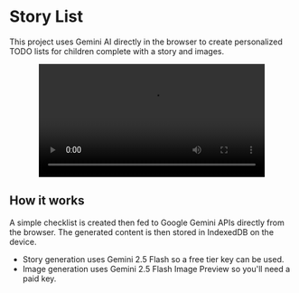 # Story List

This project uses Gemini AI directly in the browser to create personalized TODO lists for children complete with a story and images.

<div align="center">
  <video src="https://github.com/user-attachments/assets/8c6683e3-1f94-417f-bfce-81b0323fef57" width="400" />
</div>




## How it works
A simple checklist is created then fed to Google Gemini APIs directly from the browser.
The generated content is then stored in IndexedDB on the device.

- Story generation uses Gemini 2.5 Flash so a free tier key can be used.
- Image generation uses Gemini 2.5 Flash Image Preview so you'll need a paid key.
